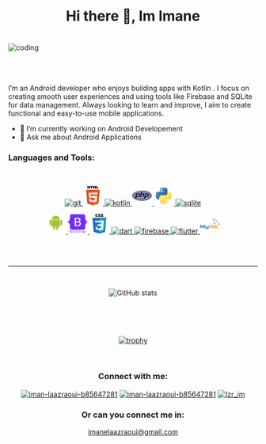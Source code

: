 

<div>
 <h1 align="center">Hi there 👋, Im Imane</h1>
</div>
 <br>
<img alt="coding"  src="https://user-images.githubusercontent.com/90236635/232446433-d5540fa2-fe28-4bb8-b929-cdb51fe61336.gif" align="center">
 <br>
<div>
 <br>
 <br>

<br>

<div>
 <p align="left">
 I’m an Android developer who enjoys building apps with Kotlin . 
I focus on creating smooth user experiences and using tools like Firebase and SQLite for data management. Always looking to learn and improve, I aim to create functional and easy-to-use mobile applications.
</p>
<ul>
 <li>🔭 I’m currently working on Android Developement</li>
 <li>💬 Ask me about Android Applications</li>
</ul>
</div>
<div>
<h3 align="left">Languages and Tools:</h3>
 <br>
<p align="center">  <a href="https://git-scm.com/" target="_blank" rel="noreferrer"> <img src="https://www.vectorlogo.zone/logos/git-scm/git-scm-icon.svg" alt="git" width="40" height="40"/> </a> <a href="https://www.w3.org/html/" target="_blank" rel="noreferrer"> <img src="https://raw.githubusercontent.com/devicons/devicon/master/icons/html5/html5-original-wordmark.svg" alt="html5" width="40" height="40"/> </a> <a href="https://kotlinlang.org" target="_blank" rel="noreferrer"> <img src="https://www.vectorlogo.zone/logos/kotlinlang/kotlinlang-icon.svg" alt="kotlin" width="40" height="40"/> </a> <a href="https://www.php.net" target="_blank" rel="noreferrer"> <img src="https://raw.githubusercontent.com/devicons/devicon/master/icons/php/php-original.svg" alt="php" width="40" height="40"/> </a> <a href="https://www.python.org" target="_blank" rel="noreferrer"> <img src="https://raw.githubusercontent.com/devicons/devicon/master/icons/python/python-original.svg" alt="python" width="40" height="40"/> </a> <a href="https://www.sqlite.org/" target="_blank" rel="noreferrer"> <img src="https://www.vectorlogo.zone/logos/sqlite/sqlite-icon.svg" alt="sqlite" width="40" height="40"/> </a> </p>
<p align="center">
 <a href="https://developer.android.com" target="_blank" rel="noreferrer"> <img src="https://raw.githubusercontent.com/devicons/devicon/master/icons/android/android-original-wordmark.svg" alt="android" width="40" height="40"/> </a> <a href="https://getbootstrap.com" target="_blank" rel="noreferrer"> <img src="https://raw.githubusercontent.com/devicons/devicon/master/icons/bootstrap/bootstrap-plain-wordmark.svg" alt="bootstrap" width="40" height="40"/> </a> <a href="https://www.w3schools.com/css/" target="_blank" rel="noreferrer"> <img src="https://raw.githubusercontent.com/devicons/devicon/master/icons/css3/css3-original-wordmark.svg" alt="css3" width="40" height="40"/> </a> <a href="https://dart.dev" target="_blank" rel="noreferrer"> <img src="https://www.vectorlogo.zone/logos/dartlang/dartlang-icon.svg" alt="dart" width="40" height="40"/> </a> <a href="https://firebase.google.com/" target="_blank" rel="noreferrer"> <img src="https://www.vectorlogo.zone/logos/firebase/firebase-icon.svg" alt="firebase" width="40" height="40"/> </a> <a href="https://flutter.dev" target="_blank" rel="noreferrer"> <img src="https://www.vectorlogo.zone/logos/flutterio/flutterio-icon.svg" alt="flutter" width="40" height="40"/> </a>
  <a href="https://www.mysql.com/" target="_blank" rel="noreferrer"> 
    <img src="https://raw.githubusercontent.com/devicons/devicon/master/icons/mysql/mysql-original-wordmark.svg" alt="mysql" width="40" height="40"/> 
  </a>
</p>
</div>
</div>

<br>
<br>
<hr>
<br>
<div>

<div align="center">

![GitHub stats](https://github-readme-stats.vercel.app/api?username=Iman-lzr&show_icons=true&count_private=true&theme=dark)  

</div>

<br>
<br>
<br>
<div align="center">
 
[![trophy](https://github-profile-trophy.vercel.app/?username=Iman-lzr&theme=dark_dimmed)](https://github.com/ryo-ma/github-profile-trophy)


</div>



<div>
<br>

<div align="center">

<h3 align="center">Connect with me:</h3>
 <p align="center">
<a href="https://linkedin.com/in/iman-laazraoui-b85647281" target="blank"><img align="center" src="https://raw.githubusercontent.com/rahuldkjain/github-profile-readme-generator/master/src/images/icons/Social/linked-in-alt.svg" alt="iman-laazraoui-b85647281" height="30" width="40" /></a>
<a href="https://github.com/Iman-lzr" target="blank"><img align="center" src="https://raw.githubusercontent.com/rahuldkjain/github-profile-readme-generator/master/src/images/icons/Social/github.svg" alt="iman-laazraoui-b85647281" height="30" width="40" /></a>
<a href="https://instagram.com/" target="blank"><img align="center" src="https://raw.githubusercontent.com/rahuldkjain/github-profile-readme-generator/master/src/images/icons/Social/instagram.svg" alt="lzr_im" height="30" width="40" /></a>
</p>

<h3 align="center">Or can you connect me in:</h3>
 <p align="center">

  <a href="mailto:imanelaazraoui@gmail.com">imanelaazraoui@gmail.com</a></li>

 </p>
</div>

 
</div>
 
</div>
